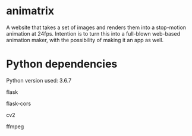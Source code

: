 # animatrix

A website that takes a set of images and renders them into a stop-motion animation at 24fps. Intention is to turn this into a full-blown web-based animation maker, with the possibility of making it an app as well.

# Python dependencies

Python version used: 3.6.7

flask

flask-cors

cv2

ffmpeg



